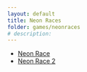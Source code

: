 ```yaml
---
layout: default
title: Neon Races
folder: games/neonraces
# description:
---
```


* [Neon Race](neonrace/)
* [Neon Race 2](neonrace2/)
